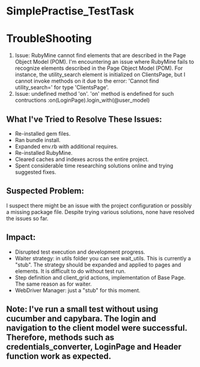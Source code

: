 # SimplePractise_TestTask


# TroubleShooting
1. Issue: RubyMine cannot find elements that are described in the Page Object Model (POM).
   I'm encountering an issue where RubyMine fails to recognize elements described in the Page Object Model (POM).
   For instance, the utility_search element is initialized on ClientsPage, but I cannot invoke methods on it due to the error: 'Cannot find utility_search=' for type 'ClientsPage'.
2. Issue: undefined method 'on'.
   'on' method is endefined for such contructions :on(LoginPage).login_with(@user_model)

## What I've Tried to Resolve These Issues:
- Re-installed gem files.
- Ran bundle install.
- Expanded env.rb with additional requires.
- Re-installed RubyMine.
- Cleared caches and indexes across the entire project.
- Spent considerable time researching solutions online and trying suggested fixes.

## Suspected Problem:
I suspect there might be an issue with the project configuration or possibly a missing package file. Despite trying various solutions, none have resolved the issues so far.

## Impact:
- Disrupted test execution and development progress.
- Waiter strategy: in utils folder you can see wait_utils. This is currently a "stub". The strategy should be expanded and applied to pages and elements. It is difficult to do without test run.
- Step definition and client_grid actions, implementation of Base Page. The same reason as for waiter.
- WebDriver Manager: just a "stub" for this moment.

## Note: I've run a small test without using cucumber and capybara. The login and navigation to the client model were successful. Therefore, methods such as credentials_converter, LoginPage and Header function work as expected.
